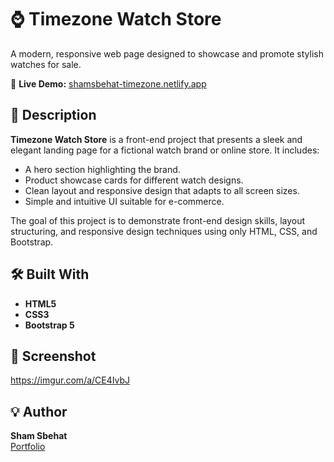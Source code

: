 # ⌚ Timezone Watch Store

A modern, responsive web page designed to showcase and promote stylish watches for sale.

🔗 **Live Demo:** [shamsbehat-timezone.netlify.app](https://shamsbehat-timezone.netlify.app/)

## 📝 Description

**Timezone Watch Store** is a front-end project that presents a sleek and elegant landing page for a fictional watch brand or online store. It includes:

- A hero section highlighting the brand.
- Product showcase cards for different watch designs.
- Clean layout and responsive design that adapts to all screen sizes.
- Simple and intuitive UI suitable for e-commerce.

The goal of this project is to demonstrate front-end design skills, layout structuring, and responsive design techniques using only HTML, CSS, and Bootstrap.

## 🛠️ Built With

- **HTML5**
- **CSS3**
- **Bootstrap 5**

## 📸 Screenshot

https://imgur.com/a/CE4IvbJ
## 💡 Author

**Sham Sbehat**  
[Portfolio](https://sham-sbehat.github.io/MyPortfolio/)
